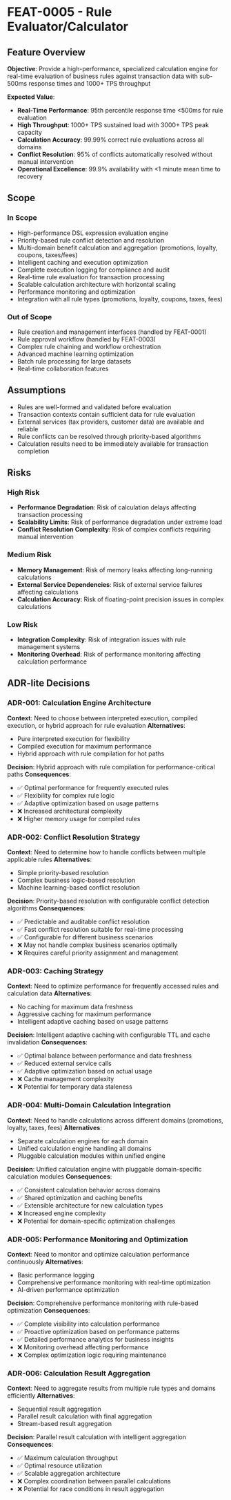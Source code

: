 # FEAT-0005 - Rule Evaluator/Calculator

## Feature Overview
**Objective**: Provide a high-performance, specialized calculation engine for real-time evaluation of business rules against transaction data with sub-500ms response times and 1000+ TPS throughput

**Expected Value**: 
- **Real-Time Performance**: 95th percentile response time <500ms for rule evaluation
- **High Throughput**: 1000+ TPS sustained load with 3000+ TPS peak capacity
- **Calculation Accuracy**: 99.99% correct rule evaluations across all domains
- **Conflict Resolution**: 95% of conflicts automatically resolved without manual intervention
- **Operational Excellence**: 99.9% availability with <1 minute mean time to recovery

## Scope
### In Scope
- High-performance DSL expression evaluation engine
- Priority-based rule conflict detection and resolution
- Multi-domain benefit calculation and aggregation (promotions, loyalty, coupons, taxes/fees)
- Intelligent caching and execution optimization
- Complete execution logging for compliance and audit
- Real-time rule evaluation for transaction processing
- Scalable calculation architecture with horizontal scaling
- Performance monitoring and optimization
- Integration with all rule types (promotions, loyalty, coupons, taxes, fees)

### Out of Scope
- Rule creation and management interfaces (handled by FEAT-0001)
- Rule approval workflow (handled by FEAT-0003)
- Complex rule chaining and workflow orchestration
- Advanced machine learning optimization
- Batch rule processing for large datasets
- Real-time collaboration features

## Assumptions
- Rules are well-formed and validated before evaluation
- Transaction contexts contain sufficient data for rule evaluation
- External services (tax providers, customer data) are available and reliable
- Rule conflicts can be resolved through priority-based algorithms
- Calculation results need to be immediately available for transaction completion

## Risks
### High Risk
- **Performance Degradation**: Risk of calculation delays affecting transaction processing
- **Scalability Limits**: Risk of performance degradation under extreme load
- **Conflict Resolution Complexity**: Risk of complex conflicts requiring manual intervention

### Medium Risk
- **Memory Management**: Risk of memory leaks affecting long-running calculations
- **External Service Dependencies**: Risk of external service failures affecting calculations
- **Calculation Accuracy**: Risk of floating-point precision issues in complex calculations

### Low Risk
- **Integration Complexity**: Risk of integration issues with rule management systems
- **Monitoring Overhead**: Risk of performance monitoring affecting calculation performance

## ADR-lite Decisions

### ADR-001: Calculation Engine Architecture
**Context**: Need to choose between interpreted execution, compiled execution, or hybrid approach for rule evaluation
**Alternatives**: 
- Pure interpreted execution for flexibility
- Compiled execution for maximum performance
- Hybrid approach with rule compilation for hot paths

**Decision**: Hybrid approach with rule compilation for performance-critical paths
**Consequences**: 
- ✅ Optimal performance for frequently executed rules
- ✅ Flexibility for complex rule logic
- ✅ Adaptive optimization based on usage patterns
- ❌ Increased architectural complexity
- ❌ Higher memory usage for compiled rules

### ADR-002: Conflict Resolution Strategy
**Context**: Need to determine how to handle conflicts between multiple applicable rules
**Alternatives**:
- Simple priority-based resolution
- Complex business logic-based resolution
- Machine learning-based conflict resolution

**Decision**: Priority-based resolution with configurable conflict detection algorithms
**Consequences**:
- ✅ Predictable and auditable conflict resolution
- ✅ Fast conflict resolution suitable for real-time processing
- ✅ Configurable for different business scenarios
- ❌ May not handle complex business scenarios optimally
- ❌ Requires careful priority assignment and management

### ADR-003: Caching Strategy
**Context**: Need to optimize performance for frequently accessed rules and calculation data
**Alternatives**:
- No caching for maximum data freshness
- Aggressive caching for maximum performance
- Intelligent adaptive caching based on usage patterns

**Decision**: Intelligent adaptive caching with configurable TTL and cache invalidation
**Consequences**:
- ✅ Optimal balance between performance and data freshness
- ✅ Reduced external service calls
- ✅ Adaptive optimization based on actual usage
- ❌ Cache management complexity
- ❌ Potential for temporary data staleness

### ADR-004: Multi-Domain Calculation Integration
**Context**: Need to handle calculations across different domains (promotions, loyalty, taxes, fees)
**Alternatives**:
- Separate calculation engines for each domain
- Unified calculation engine handling all domains
- Pluggable calculation modules within unified engine

**Decision**: Unified calculation engine with pluggable domain-specific calculation modules
**Consequences**:
- ✅ Consistent calculation behavior across domains
- ✅ Shared optimization and caching benefits
- ✅ Extensible architecture for new calculation types
- ❌ Increased engine complexity
- ❌ Potential for domain-specific optimization challenges

### ADR-005: Performance Monitoring and Optimization
**Context**: Need to monitor and optimize calculation performance continuously
**Alternatives**:
- Basic performance logging
- Comprehensive performance monitoring with real-time optimization
- AI-driven performance optimization

**Decision**: Comprehensive performance monitoring with rule-based optimization
**Consequences**:
- ✅ Complete visibility into calculation performance
- ✅ Proactive optimization based on performance patterns
- ✅ Detailed performance analytics for business insights
- ❌ Monitoring overhead affecting performance
- ❌ Complex optimization logic requiring maintenance

### ADR-006: Calculation Result Aggregation
**Context**: Need to aggregate results from multiple rule types and domains efficiently
**Alternatives**:
- Sequential result aggregation
- Parallel result calculation with final aggregation
- Stream-based result aggregation

**Decision**: Parallel result calculation with intelligent aggregation
**Consequences**:
- ✅ Maximum calculation throughput
- ✅ Optimal resource utilization
- ✅ Scalable aggregation architecture
- ❌ Complex coordination between parallel calculations
- ❌ Potential for race conditions in result aggregation
